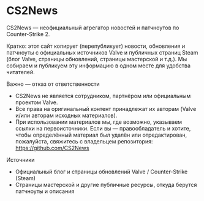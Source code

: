 # CS2News

CS2News — неофициальный агрегатор новостей и патчноутов по Counter-Strike 2.

Кратко: этот сайт копирует (перепубликует) новости, обновления и патчноуты с официальных источников Valve и публичных страниц Steam (блог Valve, страницы обновлений, страницы мастерской и т.д.). Мы собираем и публикуем эту информацию в одном месте для удобства читателей.

Важно — отказ от ответственности
- CS2News не является сотрудником, партнёром или официальным проектом Valve.
- Все права на оригинальный контент принадлежат их авторам (Valve и/или авторам исходных материалов).
- При использовании материалов мы, где возможно, указываем ссылки на первоисточники. Если вы — правообладатель и хотите, чтобы определённый материал был удалён или отредактирован, пожалуйста, свяжитесь с владельцем репозитория: https://github.com/CS2News

Источники
- Официальный блог и страницы обновлений Valve / Counter-Strike (Steam)
- Страницы мастерской и другие публичные ресурсы, откуда берутся патчноуты и описания
